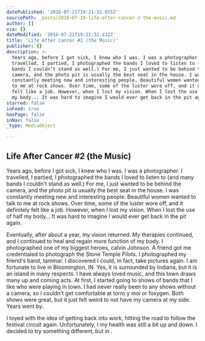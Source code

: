 ```yaml
---
datePublished: '2016-07-21T19:21:32.855Z'
sourcePath: _posts/2016-07-18-life-after-cancer-2-the-music.md
author: []
via: {}
dateModified: '2016-07-21T19:21:32.432Z'
title: 'Life After Cancer #2 (the Music)'
publisher: {}
description: >-
  Years ago, before I got sick, I knew who I was. I was a photographer. I
  travelled, I partied, I photographed the bands I loved to listen to (and many
  bands I couldn’t stand as well.) For me, I just wanted to be behind the
  camera, and the photo pit is usually the best seat in the house. I was
  constantly meeting new and interesting people. Beautiful women wanted to talk
  to me at rock shows. Over time, some of the luster wore off, and it definitely
  felt like a job. However, when I lost my vision. When I lost the use of half
  my body... It was hard to imagine I would ever get back in the pit again.
starred: false
inFeed: true
hasPage: false
inNav: false
_type: MediaObject

---
```

## Life After Cancer \#2 (the Music)

Years ago, before I got sick, I knew who I was. I was a photographer. I travelled, I partied, I photographed the bands I loved to listen to (and many bands I couldn't stand as well.) For me, I just wanted to be behind the camera, and the photo pit is usually the best seat in the house. I was constantly meeting new and interesting people. Beautiful women wanted to talk to me at rock shows. Over time, some of the luster wore off, and it definitely felt like a job. However, when I lost my vision. When I lost the use of half my body... It was hard to imagine I would ever get back in the pit again.

Eventually, after about a year, my vision returned. My therapies continued, and I continued to heal and regain more function of my body. I photographed one of my biggest heroes, calvin Johnson. A friend got me credentialed to photograph the Stone Temple Pilots. I photographed my friend's band, tammar. I discovered I could, in fact, take pictures again. I am fortunate to live in Bloomington, IN. Yes, it is surrounded by Indiana, but it is an island in many respects. I have always loved music, and this town draws many up and coming acts. At first, I started going to shows of bands that I like who were playing in town. I had never really been to any shows without a camera, so I couldn't get comfortable at torro y moi or foxygen. Both shows were great, but it just felt weird to not have my camera at my side. Years went by.

I toyed with the idea of getting back into work, hitting the road to follow the festival circuit again. Unfortunately, I my health was still a bit up and down. I decided to try something different, but in .